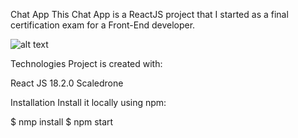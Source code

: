 Chat App
This Chat App is a ReactJS project that I started as a final certification exam for a Front-End developer.

![alt text](https://i.ibb.co/G5WYQFf/my-Chat-App.jpg)

Technologies
Project is created with:

React JS 18.2.0
Scaledrone

Installation
Install it locally using npm:

$ nmp install
$ npm start
